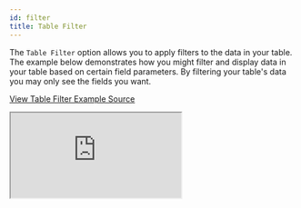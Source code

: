 ```yaml
---
id: filter
title: Table Filter
---
```



The `Table Filter` option allows you to apply filters to the data in your table. The example below demonstrates how you might filter and display data in your table based on certain field parameters.
By filtering your table's data you may only see the fields you want.

[View Table Filter Example Source](https://github.com/pankod/refine/tree/master/examples/mui/antd/tableFilter)

<iframe src="https://codesandbox.io/embed/github/pankod/refine/tree/master/examples/table/mui/tableFilter?autoresize=1&fontsize=14&theme=dark&view=preview"
    style={{width: "100%", height:"80vh", border: "0px", borderRadius: "8px", overflow:"hidden"}}
    title="refine-table-filter-example"
    allow="accelerometer; ambient-light-sensor; camera; encrypted-media; geolocation; gyroscope; hid; microphone; midi; payment; usb; vr; xr-spatial-tracking"
    sandbox="allow-forms allow-modals allow-popups allow-presentation allow-same-origin allow-scripts"
></iframe>

